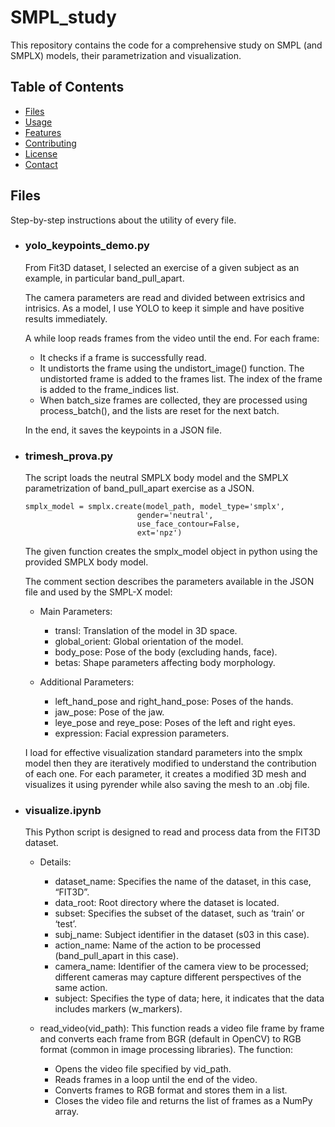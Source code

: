 # SMPL_study

This repository contains the code for a comprehensive study on SMPL (and SMPLX) models, their parametrization and visualization.

## Table of Contents

- [Files](#files)
- [Usage](#usage)
- [Features](#features)
- [Contributing](#contributing)
- [License](#license)
- [Contact](#contact)

## Files

Step-by-step instructions about the utility of every file.

- ### yolo_keypoints_demo.py 
  From Fit3D dataset, I selected an exercise of a given subject as an example, in particular band_pull_apart.
  
  The camera parameters are read and divided between extrisics and intrisics.
  As a model, I use YOLO to keep it simple and have positive results immediately.
  
  A while loop reads frames from the video until the end. For each frame:
  - It checks if a frame is successfully read.
  - It undistorts the frame using the undistort_image() function. The undistorted frame is added to the frames list. The index of the frame is added to the frame_indices list.
  - When batch_size frames are collected, they are processed using process_batch(), and the lists are reset for the next batch.
  
  In the end, it saves the keypoints in a JSON file.

- ### trimesh_prova.py
  The script loads the neutral SMPLX body model and the SMPLX parametrization of band_pull_apart exercise as a JSON.

  ```
  smplx_model = smplx.create(model_path, model_type='smplx',
                           gender='neutral',
                           use_face_contour=False,
                           ext='npz')
  ```
  The given function creates the smplx_model object in python using the provided SMPLX body model.

  The comment section describes the parameters available in the JSON file and used by the SMPL-X model:
  
  - Main Parameters:
    - transl: Translation of the model in 3D space.
    - global_orient: Global orientation of the model.
    - body_pose: Pose of the body (excluding hands, face).
    - betas: Shape parameters affecting body morphology.
    
  - Additional Parameters:
    - left_hand_pose and right_hand_pose: Poses of the hands.
    - jaw_pose: Pose of the jaw.
    - leye_pose and reye_pose: Poses of the left and right eyes.
    - expression: Facial expression parameters.

  I load for effective visualization standard parameters into the smplx model then they are iteratively modified to understand the
  contribution of each one. For each parameter, it creates a modified 3D mesh and visualizes it using pyrender while also saving the mesh to
  an .obj file.
  
- ### visualize.ipynb
  This Python script is designed to read and process data from the FIT3D dataset.
  - Details:
    - dataset_name: Specifies the name of the dataset, in this case, “FIT3D”.
	- data_root: Root directory where the dataset is located.
	-	subset: Specifies the subset of the dataset, such as ‘train’ or ‘test’.
	-	subj_name: Subject identifier in the dataset (s03 in this case).
	-	action_name: Name of the action to be processed (band_pull_apart in this case).
	-	camera_name: Identifier of the camera view to be processed; different cameras may capture different perspectives of the same action.
	-	subject: Specifies the type of data; here, it indicates that the data includes markers (w_markers).
  
  - read_video(vid_path):
  This function reads a video file frame by frame and converts each frame from BGR (default in OpenCV) to RGB format (common in image processing libraries). The function:
    - Opens the video file specified by vid_path.
    - Reads frames in a loop until the end of the video.
    - Converts frames to RGB format and stores them in a list.
    - Closes the video file and returns the list of frames as a NumPy array.


